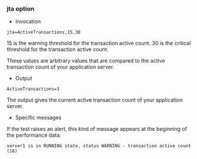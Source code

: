 ### jta option ###

  * Invocation

```
jta=ActiveTransactions,15,30
```

15 is the warning threshold for the transaction active count. 30 is the critical threshold for the transaction active count.

These values are arbitrary values that are compared to the active transaction count of your application server.

  * Output

```
ActiveTransactions=3
```

The output gives the current active transaction count of your application server.

  * Specific messages

If the test raises an alert, this kind of message appears at the beginning of the performance data:

```
server1 is in RUNNING state, status WARNING - transaction active count (18)
```